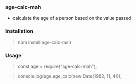 ### age-calc-mah

- calculate the age of a person based on the value passed

### Installation 
> npm install age-calc-mah  

### Usage 

> const age = require("age-calc-mah");  
  
> console.log(age.age_calc(new Date(1982, 11, 4)));
